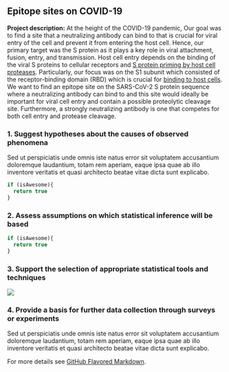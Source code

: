 ## Epitope sites on COVID-19

**Project description:** At the height of the COVID-19 pandemic, Our goal was to find a site that a neutralizing antibody can bind to that is crucial for viral entry of the cell and prevent it from entering the host cell. Hence, our primary target was the S protein as it plays a key role in viral attachment, fusion, entry, and transmission. Host cell entry depends on the binding of the viral S proteins to cellular receptors and [S protein priming by host cell proteases](https://pubmed.ncbi.nlm.nih.gov/32142651/). Particularly, our focus was on the S1 subunit which consisted of the receptor-binding domain (RBD) which is crucial for [binding to host cells](https://pubmed.ncbi.nlm.nih.gov/32249063/). We want to find an epitope site on the SARS-CoV-2 S protein sequence where a neutralizing antibody can bind to and this site would ideally be important for viral cell entry and contain a possible proteolytic cleavage site. Furthermore, a strongly neutralizing antibody is one that competes for both cell entry and protease cleavage. 

### 1. Suggest hypotheses about the causes of observed phenomena

Sed ut perspiciatis unde omnis iste natus error sit voluptatem accusantium doloremque laudantium, totam rem aperiam, eaque ipsa quae ab illo inventore veritatis et quasi architecto beatae vitae dicta sunt explicabo. 

```javascript
if (isAwesome){
  return true
}
```

### 2. Assess assumptions on which statistical inference will be based

```javascript
if (isAwesome){
  return true
}
```

### 3. Support the selection of appropriate statistical tools and techniques

<img src="images/dummy_thumbnail.jpg?raw=true"/>

### 4. Provide a basis for further data collection through surveys or experiments

Sed ut perspiciatis unde omnis iste natus error sit voluptatem accusantium doloremque laudantium, totam rem aperiam, eaque ipsa quae ab illo inventore veritatis et quasi architecto beatae vitae dicta sunt explicabo. 

For more details see [GitHub Flavored Markdown](https://guides.github.com/features/mastering-markdown/).
